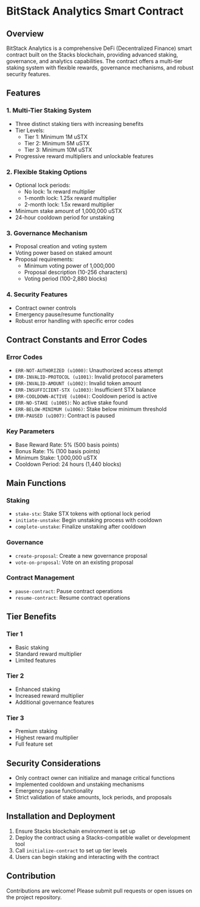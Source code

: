 # BitStack Analytics Smart Contract

## Overview

BitStack Analytics is a comprehensive DeFi (Decentralized Finance) smart contract built on the Stacks blockchain, providing advanced staking, governance, and analytics capabilities. The contract offers a multi-tier staking system with flexible rewards, governance mechanisms, and robust security features.

## Features

### 1. Multi-Tier Staking System

- Three distinct staking tiers with increasing benefits
- Tier Levels:
  - Tier 1: Minimum 1M uSTX
  - Tier 2: Minimum 5M uSTX
  - Tier 3: Minimum 10M uSTX
- Progressive reward multipliers and unlockable features

### 2. Flexible Staking Options

- Optional lock periods:
  - No lock: 1x reward multiplier
  - 1-month lock: 1.25x reward multiplier
  - 2-month lock: 1.5x reward multiplier
- Minimum stake amount of 1,000,000 uSTX
- 24-hour cooldown period for unstaking

### 3. Governance Mechanism

- Proposal creation and voting system
- Voting power based on staked amount
- Proposal requirements:
  - Minimum voting power of 1,000,000
  - Proposal description (10-256 characters)
  - Voting period (100-2,880 blocks)

### 4. Security Features

- Contract owner controls
- Emergency pause/resume functionality
- Robust error handling with specific error codes

## Contract Constants and Error Codes

### Error Codes

- `ERR-NOT-AUTHORIZED (u1000)`: Unauthorized access attempt
- `ERR-INVALID-PROTOCOL (u1001)`: Invalid protocol parameters
- `ERR-INVALID-AMOUNT (u1002)`: Invalid token amount
- `ERR-INSUFFICIENT-STX (u1003)`: Insufficient STX balance
- `ERR-COOLDOWN-ACTIVE (u1004)`: Cooldown period is active
- `ERR-NO-STAKE (u1005)`: No active stake found
- `ERR-BELOW-MINIMUM (u1006)`: Stake below minimum threshold
- `ERR-PAUSED (u1007)`: Contract is paused

### Key Parameters

- Base Reward Rate: 5% (500 basis points)
- Bonus Rate: 1% (100 basis points)
- Minimum Stake: 1,000,000 uSTX
- Cooldown Period: 24 hours (1,440 blocks)

## Main Functions

### Staking

- `stake-stx`: Stake STX tokens with optional lock period
- `initiate-unstake`: Begin unstaking process with cooldown
- `complete-unstake`: Finalize unstaking after cooldown

### Governance

- `create-proposal`: Create a new governance proposal
- `vote-on-proposal`: Vote on an existing proposal

### Contract Management

- `pause-contract`: Pause contract operations
- `resume-contract`: Resume contract operations

## Tier Benefits

### Tier 1

- Basic staking
- Standard reward multiplier
- Limited features

### Tier 2

- Enhanced staking
- Increased reward multiplier
- Additional governance features

### Tier 3

- Premium staking
- Highest reward multiplier
- Full feature set

## Security Considerations

- Only contract owner can initialize and manage critical functions
- Implemented cooldown and unstaking mechanisms
- Emergency pause functionality
- Strict validation of stake amounts, lock periods, and proposals

## Installation and Deployment

1. Ensure Stacks blockchain environment is set up
2. Deploy the contract using a Stacks-compatible wallet or development tool
3. Call `initialize-contract` to set up tier levels
4. Users can begin staking and interacting with the contract

## Contribution

Contributions are welcome! Please submit pull requests or open issues on the project repository.
